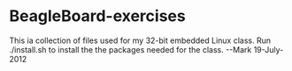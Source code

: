 BeagleBoard-exercises
=====================

This ia collection of files used for my 32-bit embedded Linux class.  Run ./install.sh to install the the packages needed for the class.  --Mark   19-July-2012